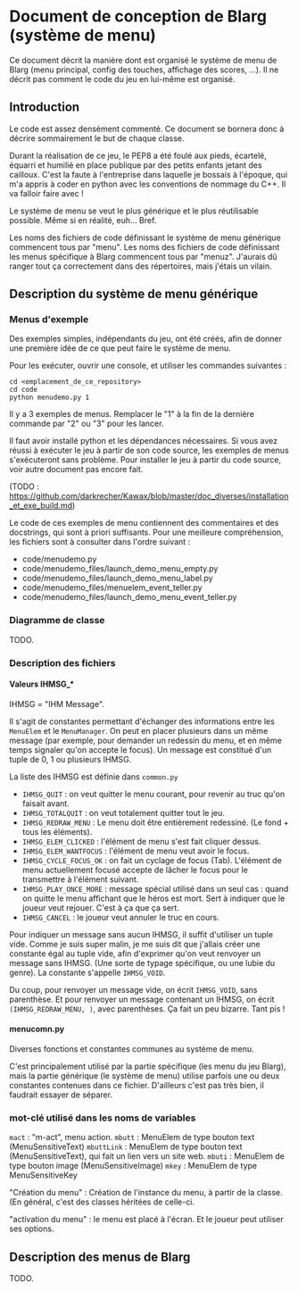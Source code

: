 # Document de conception de Blarg (système de menu) #

Ce document décrit la manière dont est organisé le système de menu de Blarg (menu principal, config des touches, affichage des scores, ...). Il ne décrit pas comment le code du jeu en lui-même est organisé.

## Introduction ##

Le code est assez densément commenté. Ce document se bornera donc à décrire sommairement le but de chaque classe.

Durant la réalisation de ce jeu, le PEP8 a été foulé aux pieds, écartelé, équarri et humilié en place publique par des petits enfants jetant des cailloux. C'est la faute à l'entreprise dans laquelle je bossais à l'époque, qui m'a appris à coder en python avec les conventions de nommage du C++. Il va falloir faire avec !

Le système de menu se veut le plus générique et le plus réutilisable possible. Même si en réalité, euh... Bref.

Les noms des fichiers de code définissant le système de menu générique commencent tous par "menu". Les noms des fichiers de code définissant les menus spécifique à Blarg commencent tous par "menuz". J'aurais dû ranger tout ça correctement dans des répertoires, mais j'étais un vilain.

## Description du système de menu générique ##

### Menus d'exemple ###

Des exemples simples, indépendants du jeu, ont été créés, afin de donner une première idée de ce que peut faire le système de menu.

Pour les exécuter, ouvrir une console, et utiliser les commandes suivantes :

    cd <emplacement_de_ce_repository>
    cd code
    python menudemo.py 1

Il y a 3 exemples de menus. Remplacer le "1" à la fin de la dernière commande par "2" ou "3" pour les lancer.

Il faut avoir installé python et les dépendances nécessaires. Si vous avez réussi à exécuter le jeu à partir de son code source, les exemples de menus s'exécuteront sans problème. Pour installer le jeu à partir du code source, voir autre document pas encore fait.

(TODO : https://github.com/darkrecher/Kawax/blob/master/doc_diverses/installation_et_exe_build.md)

Le code de ces exemples de menu contiennent des commentaires et des docstrings, qui sont à priori suffisants. Pour une meilleure compréhension, les fichiers sont à consulter dans l'ordre suivant :
 - code/menudemo.py
 - code/menudemo_files/launch_demo_menu_empty.py
 - code/menudemo_files/launch_demo_menu_label.py
 - code/menudemo_files/menuelem_event_teller.py
 - code/menudemo_files/launch_demo_menu_event_teller.py

### Diagramme de classe ###

TODO.

### Description des fichiers ###

#### Valeurs IHMSG_* ####

IHMSG = "IHM Message".

Il s'agit de constantes permettant d'échanger des informations entre les `MenuElem` et le `MenuManager`. On peut en placer plusieurs dans un même message (par exemple, pour demander un redessin du menu, et en même temps signaler qu'on accepte le focus). Un message est constitué d'un tuple de 0, 1 ou plusieurs IHMSG.

La liste des IHMSG est définie dans `common.py`

 - `IHMSG_QUIT` : on veut quitter le menu courant, pour revenir au truc qu'on faisait avant.
 - `IHMSG_TOTALQUIT` : on veut totalement quitter tout le jeu.
 - `IHMSG_REDRAW_MENU` : Le menu doit être entièrement redessiné. (Le fond + tous les éléments).
 - `IHMSG_ELEM_CLICKED` : l'élément de menu s'est fait cliquer dessus.
 - `IHMSG_ELEM_WANTFOCUS` : l'élément de menu veut avoir le focus.
 - `IHMSG_CYCLE_FOCUS_OK` : on fait un cyclage de focus (Tab). L'élément de menu actuellement focusé accepte de lâcher le focus pour le transmettre à l'élément suivant.
 - `IHMSG_PLAY_ONCE_MORE` : message spécial utilisé dans un seul cas : quand on quitte le menu affichant que le héros est mort. Sert à indiquer que le joueur veut rejouer. C'est à ça que ça sert.
 - `IHMSG_CANCEL` : le joueur veut annuler le truc en cours.

Pour indiquer un message sans aucun IHMSG, il suffit d'utiliser un tuple vide. Comme je suis super malin, je me suis dit que j'allais créer une constante égal au tuple vide, afin d'exprimer qu'on veut renvoyer un message sans IHMSG. (Une sorte de typage spécifique, ou une lubie du genre). La constante s'appelle `IHMSG_VOID`.

Du coup, pour renvoyer un message vide, on écrit `IHMSG_VOID`, sans parenthèse. Et pour renvoyer un message contenant un IHMSG, on écrit `(IHMSG_REDRAW_MENU, )`, avec parenthèses. Ça fait un peu bizarre. Tant pis !

#### menucomn.py ####

Diverses fonctions et constantes communes au système de menu.

C'est principalement utilisé par la partie spécifique (les menu du jeu Blarg), mais la partie générique (le système de menu) utilise parfois une ou deux constantes contenues dans ce fichier. D'ailleurs c'est pas très bien, il faudrait essayer de séparer.

### mot-clé utilisé dans les noms de variables ###

`mact` : "m-act", menu action.
`mbutt` : MenuElem de type bouton text (MenuSensitiveText)
`mbuttLink` : MenuElem de type bouton text (MenuSensitiveText), qui fait un lien vers un site web.
`mbuti` : MenuElem de type bouton image (MenuSensitiveImage)
`mkey` : MenuElem de type MenuSensitiveKey

"Création du menu" : Création de l'instance du menu, à partir de la classe.
(En général, c'est des classes héritées de celle-ci.

"activation du menu" : le menu est placé à l'écran. Et le joueur peut utiliser ses options.

## Description des menus de Blarg ##

TODO.
